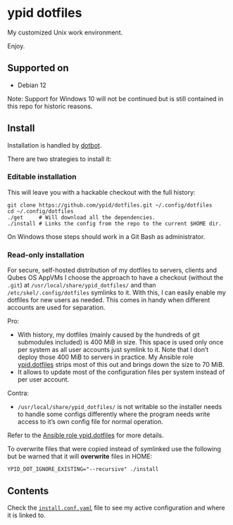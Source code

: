 <!--
SPDX-FileCopyrightText: 2012-2021 Robin Schneider <ypid@riseup.net>

SPDX-License-Identifier: CC-BY-SA-4.0
-->

# ypid dotfiles

My customized Unix work environment.

Enjoy.

## Supported on

* Debian 12

Note: Support for Windows 10 will not be continued but is still contained in this
repo for historic reasons.

## Install

Installation is handled by [dotbot](https://github.com/anishathalye/dotbot).

There are two strategies to install it:

### Editable installation

This will leave you with a hackable checkout with the full history:

```Shell
git clone https://github.com/ypid/dotfiles.git ~/.config/dotfiles
cd ~/.config/dotfiles
./get     # Will download all the dependencies.
./install # Links the config from the repo to the current $HOME dir.
```

On Windows those steps should work in a Git Bash as administrator.

### Read-only installation

For secure, self-hosted distribution of my dotfiles to servers, clients and
Qubes OS AppVMs I choose the approach to have a checkout (without the `.git`)
at `/usr/local/share/ypid_dotfiles/` and than `/etc/skel/.config/dotfiles`
symlinks to it. With this, I can easily enable my dotfiles for new users as
needed. This comes in handy when different accounts are used for separation.

Pro:

* With history, my dotfiles (mainly caused by the hundreds of git submodules
  included) is 400 MiB in size. This space is used only once per system as all
  user accounts just symlink to it. Note that I don’t deploy those 400 MiB to
  servers in practice. My Ansible role
  [ypid.dotfiles](https://github.com/ypid/ansible-dotfiles) strips most of this
  out and brings down the size to 70 MiB.
* It allows to update most of the configuration files per system instead of per
  user account.

Contra:

* `/usr/local/share/ypid_dotfiles/` is not writable so the installer needs to
  handle some configs differently where the program needs write access to it’s
  own config file for normal operation.

Refer to the [Ansible role
ypid.dotfiles](https://github.com/ypid/ansible-dotfiles) for more details.

To overwrite files that were copied instead of symlinked use the following but
be warned that it will **overwrite** files in HOME:

```Shell
YPID_DOT_IGNORE_EXISTING="--recursive" ./install
```

## Contents

Check the [`install.conf.yaml`](/install.conf.yaml) file to see my active configuration and where it is linked to.
